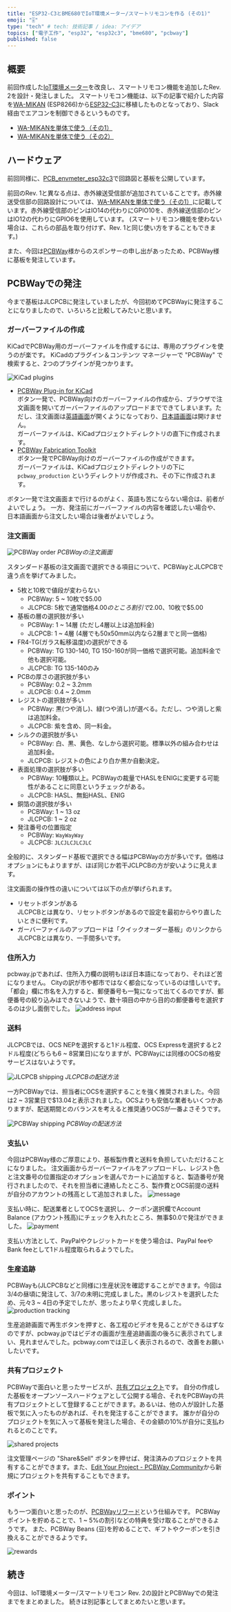 ```yaml
---
title: "ESP32-C3とBME680でIoT環境メーター/スマートリモコンを作る (その1)"
emoji: "🎚️"
type: "tech" # tech: 技術記事 / idea: アイデア
topics: ["電子工作", "esp32", "esp32c3", "bme680", "pcbway"]
published: false
---
```


## 概要

前回作成した[IoT環境メーター](https://zenn.dev/k_takata/articles/esp32c3-envmeter)を改良し、スマートリモコン機能を追加したRev. 2を設計・発注しました。
スマートリモコン機能は、以下の記事で紹介した内容を[WA-MIKAN](https://akizukidenshi.com/catalog/g/g111218/) (ESP8266)から[ESP32-C3](https://akizukidenshi.com/catalog/g/g117493/)に移植したものとなっており、Slack経由でエアコンを制御できるというものです。

* [WA-MIKANを単体で使う（その1）](https://zenn.dev/k_takata/books/d5c77046e634bb/viewer/10_wa_mikan_only1)
* [WA-MIKANを単体で使う（その2）](https://zenn.dev/k_takata/books/d5c77046e634bb/viewer/11_wa_mikan_only2)


## ハードウェア

前回同様に、[PCB_envmeter_esp32c3](https://github.com/k-takata/PCB_envmeter_esp32c3)で回路図と基板を公開しています。

前回のRev. 1と異なる点は、赤外線送受信部が追加されていることです。赤外線送受信部の回路設計については、[WA-MIKANを単体で使う（その1）](https://zenn.dev/k_takata/books/d5c77046e634bb/viewer/10_wa_mikan_only1)に記載しています。赤外線受信部のピンはIO14の代わりにGPIO10を、赤外線送信部のピンはIO12の代わりにGPIO6を使用しています。
(スマートリモコン機能を使わない場合は、これらの部品を取り付けず、Rev. 1と同じ使い方をすることもできます。)

また、今回は[PCBWay](https://www.pcbway.com/)様からのスポンサーの申し出があったため、PCBWay様に基板を発注しています。


## PCBWayでの発注

今まで基板はJLCPCBに発注していましたが、今回初めてPCBWayに発注することになりましたので、いろいろと比較してみたいと思います。

### ガーバーファイルの作成

KiCadでPCBWay用のガーバーファイルを作成するには、専用のプラグインを使うのが楽です。
KiCadのプラグイン＆コンテンツ マネージャーで "PCBWay" で検索すると、2つのプラグインが見つかります。

![KiCad plugins](https://raw.githubusercontent.com/k-takata/zenn-contents/master/articles/images/pcbway/kicad-plugins.png)

* [PCBWay Plug-in for KiCad](https://www.pcbway.com/blog/News/PCBWay_Plug_In_for_KiCad_3ea6219c.html)  
  ボタン一発で、PCBWay向けのガーバーファイルの作成から、ブラウザで注文画面を開いてガーバーファイルのアップロードまでできてしまいます。ただし、注文画面は[英語画面](https://www.pcbway.com/orderonline.aspx)が開くようになっており、[日本語画面](https://www.pcbway.jp/orderonline.aspx)は開けません。  
  ガーバーファイルは、KiCadプロジェクトディレクトリの直下に作成されます。
* [PCBWay Fabrication Toolkit](https://www.pcbway.com/blog/News/PCBWay_Fabrication_Toolkit_for_Kicad_23c41e77.html)  
  ボタン一発でPCBWay向けのガーバーファイルの作成ができます。  
  ガーバーファイルは、KiCadプロジェクトディレクトリの下に `pcbway_production` というディレクトリが作成され、その下に作成されます。

ボタン一発で注文画面まで行けるのがよく、英語も苦にならない場合は、前者がよいでしょう。
一方、発注前にガーバーファイルの内容を確認したい場合や、日本語画面から注文したい場合は後者がよいでしょう。


### 注文画面

![PCBWay order](https://raw.githubusercontent.com/k-takata/zenn-contents/master/articles/images/pcbway/order.png)
*PCBWayの注文画面*

スタンダード基板の注文画面で選択できる項目について、PCBWayとJLCPCBで違う点を挙げてみました。

* 5枚と10枚で値段が変わらない
  - PCBWay: 5 ~ 10枚で$5.00
  - JLCPCB: 5枚で通常価格$4.00のところ割引で$2.00、10枚で$5.00
* 基板の層の選択肢が多い
  - PCBWay: 1 ~ 14層 (ただし4層以上は追加料金)
  - JLCPCB: 1 ~ 4層 (4層でも50x50mm以内なら2層までと同一価格)
* FR4-TG(ガラス転移温度)の選択ができる
  - PCBWay: TG 130-140, TG 150-160が同一価格で選択可能。追加料金で他も選択可能。
  - JLCPCB: TG 135-140のみ
* PCBの厚さの選択肢が多い
  - PCBWay: 0.2 ~ 3.2mm
  - JLCPCB: 0.4 ~ 2.0mm
* レジストの選択肢が多い
  - PCBWay: 黒(つや消し)、緑(つや消し)が選べる。ただし、つや消しと紫は追加料金。
  - JLCPCB: 紫を含め、同一料金。
* シルクの選択肢が多い
  - PCBWay: 白、黒、黄色、なしから選択可能。標準以外の組み合わせは追加料金。
  - JLCPCB: レジストの色により白か黒か自動決定。
* 表面処理の選択肢が多い
  - PCBWay: 10種類以上。PCBWayの裁量でHASLをENIGに変更する可能性があることに同意というチェックがある。
  - JLCPCB: HASL、無鉛HASL、ENIG
* 銅箔の選択肢が多い
  - PCBWay: 1 ~ 13 oz
  - JLCPCB: 1 ~ 2 oz
* 発注番号の位置指定
  - PCBWay: `WayWayWay`
  - JLCPCB: `JLCJLCJLCJLC`

全般的に、スタンダード基板で選択できる幅はPCBWayの方が多いです。価格はオプションにもよりますが、ほぼ同じか若干JCLPCBの方が安いように見えます。

注文画面の操作性の違いについては以下の点が挙げられます。

* リセットボタンがある  
  JLCPCBとは異なり、リセットボタンがあるので設定を最初からやり直したいときに便利です。
* ガーバーファイルのアップロードは「クイックオーダー基板」のリンクから  
  JLCPCBとは異なり、一手間多いです。


### 住所入力

pcbway.jpであれば、住所入力欄の説明もほぼ日本語になっており、それほど苦になりません。
Cityの訳が市や都市ではなく都会になっているのは惜しいです。「都会」欄に市名を入力すると、郵便番号も一覧になって出てくるのですが、郵便番号の絞り込みはできないようで、数十項目の中から目的の郵便番号を選択するのは少し面倒でした。
![address input](https://raw.githubusercontent.com/k-takata/zenn-contents/master/articles/images/pcbway/address-input.png)


### 送料

JLCPCBでは、OCS NEPを選択すると1ドル程度、OCS Expressを選択すると2ドル程度(どちらも6 ~ 8営業日)になりますが、PCBWayには同様のOCSの格安サービスはないようです。

![JLCPCB shipping](https://raw.githubusercontent.com/k-takata/zenn-contents/master/articles/images/pcbway/shipping-jlcpcb.png)
*JLCPCBの配送方法*

一方PCBWayでは、担当者にOCSを選択することを強く推奨されました。今回は2 ~ 3営業日で$13.04と表示されました。OCSよりも安価な業者もいくつかありますが、配送期間とのバランスを考えると推奨通りOCSが一番よさそうです。

![PCBWay shipping](https://raw.githubusercontent.com/k-takata/zenn-contents/master/articles/images/pcbway/shipping.png)
*PCBWayの配送方法*


### 支払い

今回はPCBWay様のご厚意により、基板製作費と送料を負担していただけることになりました。
注文画面からガーバーファイルをアップロードし、レジスト色と注文番号の位置指定のオプションを選んでカートに追加すると、製造番号が発行されましたので、それを担当者に連絡したところ、製作費とOCS前提の送料が自分のアカウントの残高として追加されました。
![message](https://raw.githubusercontent.com/k-takata/zenn-contents/master/articles/images/pcbway/message.png)

支払い時に、配送業者としてOCSを選択し、クーポン選択欄でAccount Balance (アカウント残高)にチェックを入れたところ、無事$0.0で発注ができました。
![payment](https://raw.githubusercontent.com/k-takata/zenn-contents/master/articles/images/pcbway/payment.png)

支払い方法として、PayPalやクレジットカードを使う場合は、PayPal feeやBank feeとして1ドル程度取られるようでした。


### 生産追跡

PCBWayも(JLCPCBなどと同様に)生産状況を確認することができます。今回は3/4の昼頃に発注して、3/7の未明に完成しました。黒のレジストを選択したため、元々3 ~ 4日の予定でしたが、思ったより早く完成しました。
![production tracking](https://raw.githubusercontent.com/k-takata/zenn-contents/master/articles/images/pcbway/production-tracking.png)

生産追跡画面で再生ボタンを押すと、各工程のビデオを見ることができるはずなのですが、pcbway.jpではビデオの画面が生産追跡画面の後ろに表示されてしまい、見れませんでした。pcbway.comでは正しく表示されるので、改善をお願いしたいです。


### 共有プロジェクト

PCBWayで面白いと思ったサービスが、[共有プロジェクト](https://www.pcbway.com/project/shareproject/)です。
自分の作成した基板をオープンソースハードウェアとして公開する場合、それをPCBWayの共有プロジェクトとして登録することができます。あるいは、他の人が設計した基板で気に入ったものがあれば、それを発注することができます。
誰かが自分のプロジェクトを気に入って基板を発注した場合、その金額の10%が自分に支払われるとのことです。

![shared projects](https://raw.githubusercontent.com/k-takata/zenn-contents/master/articles/images/pcbway/shared-projects.png)

注文管理ページの "Share&Sell" ボタンを押せば、発注済みのプロジェクトを共有することができます。また、[Edit Your Project - PCBWay Community](https://www.pcbway.com/project/shareproject/techshare.aspx)から新規にプロジェクトを共有することもできます。


### ポイント

もう一つ面白いと思ったのが、[PCBWayリワード](https://member.pcbway.jp/specials/rewards)という仕組みです。
PCBWayポイントを貯めることで、1 ~ 5%の割引などの特典を受け取ることができるようです。
また、PCBWay Beans (豆)を貯めることで、ギフトやクーポンを引き換えることができるようです。

![rewards](https://raw.githubusercontent.com/k-takata/zenn-contents/master/articles/images/pcbway/rewards.png)


## 続き

今回は、IoT環境メーター/スマートリモコン Rev. 2の設計とPCBWayでの発注までをまとめました。
続きは別記事としてまとめたいと思います。

